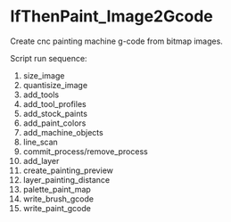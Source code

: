 # IfThenPaint_Image2Gcode
Create cnc painting machine g-code from bitmap images.

Script run sequence:
1. size_image
2. quantisize_image
3. add_tools
4. add_tool_profiles
5. add_stock_paints
6. add_paint_colors
7. add_machine_objects
8. line_scan
9. commit_process/remove_process
10. add_layer
11. create_painting_preview
12. layer_painting_distance
13. palette_paint_map
14. write_brush_gcode 
15. write_paint_gcode
